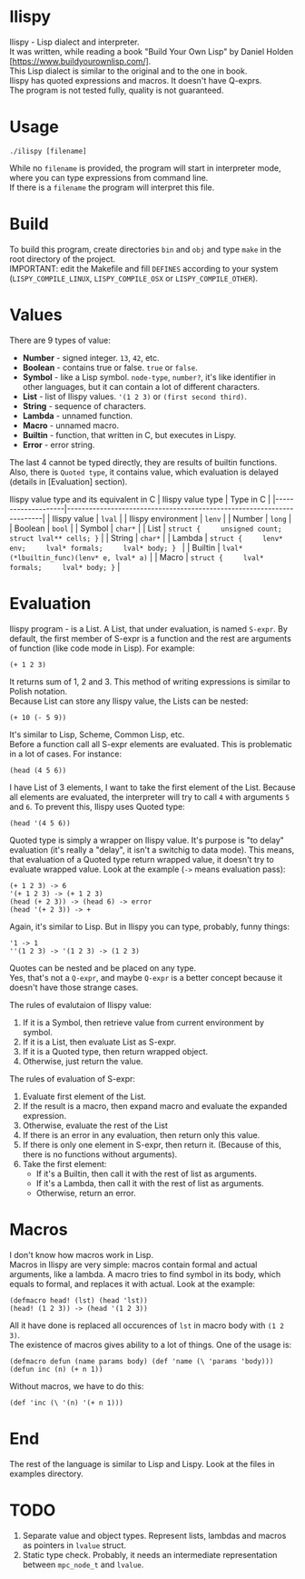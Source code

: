 # Ilispy
Ilispy - Lisp dialect and interpreter.  
It was written, while reading a book "Build Your Own Lisp" by Daniel Holden [https://www.buildyourownlisp.com/].  
This Lisp dialect is similar to the original and to the one in book.  
Ilispy has quoted expressions and macros. It doesn't have Q-exprs.  
The program is not tested fully, quality is not guaranteed.  

# Usage
	./ilispy [filename]
While no `filename` is provided, the program will start in interpreter mode, where you can type expressions from command line.  
If there is a `filename` the program will interpret this file.  
  
# Build
To build this program, create directories `bin` and `obj` and type `make` in the root directory of the project.  
IMPORTANT: edit the Makefile and fill `DEFINES` according to your system (`LISPY_COMPILE_LINUX`, `LISPY_COMPILE_OSX` or `LISPY_COMPILE_OTHER`).  

# Values
There are 9 types of value:

* __Number__ - signed integer. `13`, `42`, etc.
* __Boolean__ - contains true or false. `true` or `false`.
* __Symbol__ - like a Lisp symbol. `node-type`, `number?`, it's like identifier in other languages, but it can contain a lot of different characters.
* __List__ - list of Ilispy values. `'(1 2 3)` or `(first second third)`.
* __String__ - sequence of characters.
* __Lambda__ - unnamed function.
* __Macro__ - unnamed macro.
* __Builtin__ - function, that written in C, but executes in Lispy.
* __Error__ - error string.

The last 4 cannot be typed directly, they are results of builtin functions. Also, there is `Quoted type`, it contains value, which evaluation is delayed (details in [Evaluation] section).

Ilispy value type and its equivalent in C
| Ilispy value type  | Type in C                                                             |
|--------------------|-----------------------------------------------------------------------|
| Ilispy value       | `lval`                                                                |
| Ilispy environment | `lenv`                                                                |
| Number             | `long`                                                                |
| Boolean            | `bool`                                                                |
| Symbol             | `char*`                                                               |
| List               | ``` struct {     unsigned count;     struct lval** cells; } ```       |
| String             | `char*`                                                               |
| Lambda             | ``` struct {     lenv* env;     lval* formals;     lval* body; }  ``` |
| Builtin            | `lval* (*lbuiltin_func)(lenv* e, lval* a)`                            |
| Macro              | ``` struct {     lval* formals;     lval* body; } ```                 |

# Evaluation
Ilispy program - is a List. A List, that under evaluation, is named `S-expr`. By default, the first member of S-expr is a function and the rest are arguments of function (like code mode in Lisp). For example:

    (+ 1 2 3)

It returns sum of 1, 2 and 3. This method of writing expressions is similar to Polish notation.  
Because List can store any Ilispy value, the Lists can be nested:  

	(+ 10 (- 5 9))

It's similar to Lisp, Scheme, Common Lisp, etc.  
Before a function call all S-expr elements are evaluated. This is problematic in a lot of cases. For instance:  

	(head (4 5 6))

I have List of 3 elements, I want to take the first element of the List. Because all elements are evaluated, the interpreter will try to call `4` with arguments `5` and `6`. To prevent this, Ilispy uses Quoted type:  

	(head '(4 5 6))

Quoted type is simply a wrapper on Ilispy value. It's purpose is "to delay" evaluation (it's really a "delay", it isn't a switchig to data mode). This means, that evaluation of a Quoted type return wrapped value, it doesn't try to evaluate wrapped value. Look at the example (`->` means evaluation pass):  

	(+ 1 2 3) -> 6
	'(+ 1 2 3) -> (+ 1 2 3)
	(head (+ 2 3)) -> (head 6) -> error
	(head '(+ 2 3)) -> +

Again, it's similar to Lisp. But in Ilispy you can type, probably, funny things:  

	'1 -> 1
	''(1 2 3) -> '(1 2 3) -> (1 2 3)

Quotes can be nested and be placed on any type.  
Yes, that's not a `Q-expr`, and maybe `Q-expr` is a better concept because it doesn't have those strange cases.    

The rules of evalutaion of Ilispy value:

1. If it is a Symbol, then retrieve value from current environment by symbol.  
2. If it is a List, then evaluate List as S-expr.  
3. If it is a Quoted type, then return wrapped object.  
3. Otherwise, just return the value.  

The rules of evaluation of S-expr:

1. Evaluate first element of the List.  
2. If the result is a macro, then expand macro and evaluate the expanded expression.
3. Otherwise, evaluate the rest of the List
4. If there is an error in any evaluation, then return only this value.  
5. If there is only one element in S-expr, then return it. (Because of this, there is no functions without arguments).  
6. Take the first element:
	* If it's a Builtin, then call it with the rest of list as arguments.  
	* If it's a Lambda, then call it with the rest of list as arguments.  
	* Otherwise, return an error.  

# Macros
I don't know how macros work in Lisp.  
Macros in Ilispy are very simple: macros contain formal and actual arguments, like a lambda. A macro tries to find symbol in its body, which equals to formal, and replaces it with actual. Look at the example:  

	(defmacro head! (lst) (head 'lst))
	(head! (1 2 3)) -> (head '(1 2 3))

All it have done is replaced all occurences of `lst` in macro body with `(1 2 3)`.  
The existence of macros gives ability to a lot of things. One of the usage is:  

	(defmacro defun (name params body) (def 'name (\ 'params 'body)))
	(defun inc (n) (+ n 1))

Without macros, we have to do this:  

	(def 'inc (\ '(n) '(+ n 1)))
	
# End
The rest of the language is similar to Lisp and Lispy. Look at the files in examples directory.

# TODO
1. Separate value and object types. Represent lists, lambdas and macros as pointers in `lvalue` struct.
2. Static type check. Probably, it needs an intermediate representation between `mpc_node_t` and `lvalue`.
